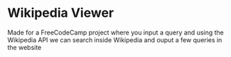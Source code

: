 # Wikipedia Viewer

Made for a FreeCodeCamp project where you input a query and using the Wikipedia API we can search inside Wikipedia and ouput a few queries in the website